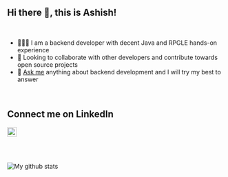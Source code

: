 ## Hi there 👋, this is Ashish!

<br/>

- 👨🏻‍💻 I am a backend developer with decent Java and RPGLE hands-on experience
- 👯 Looking to collaborate with other developers and contribute towards open source projects
- 💬 [Ask me][askme] anything about backend development  and I will try my best to answer

<br/>

## Connect me on LinkedIn
[<img align="left" alt="suryaprava | LinkedIn" width="22px" src="https://cdn.jsdelivr.net/npm/simple-icons@v3/icons/linkedin.svg" />][linkedin]

<br/>
<br/>
<br/>
<br/>

![My github stats][githubstats]

[linkedin]: https://linkedin.com/in/suryaprava
[askme]: https://github.com/suryaprava/suryaprava/issues
[githubstats]: https://github-readme-stats.vercel.app/api?username=suryaprava&show_icons=true
